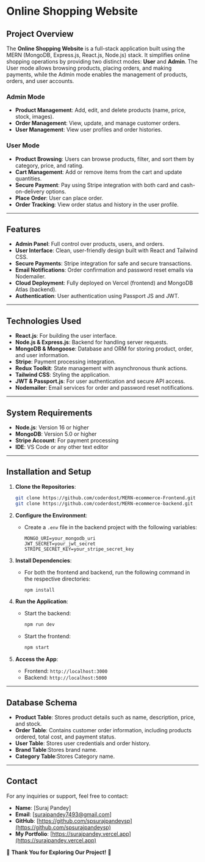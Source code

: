
# Online Shopping Website

## Project Overview
The **Online Shopping Website** is a full-stack application built using the MERN (MongoDB, Express.js, React.js, Node.js) stack. It simplifies online shopping operations by providing two distinct modes: **User** and **Admin**. The User mode allows browsing products, placing orders, and making payments, while the Admin mode enables the management of products, orders, and user accounts.

### Admin Mode
- **Product Management**: Add, edit, and delete products (name, price, stock, images).
- **Order Management**: View, update, and manage customer orders.
- **User Management**: View user profiles and order histories.

### User Mode
- **Product Browsing**: Users can browse products, filter, and sort them by category, price, and rating.
- **Cart Management**: Add or remove items from the cart and update quantities.
- **Secure Payment**: Pay using Stripe integration with both card and cash-on-delivery options.
- **Place Order**: User can place order.
- **Order Tracking**: View order status and history in the user profile.

---

## Features
- **Admin Panel**: Full control over products, users, and orders.
- **User Interface**: Clean, user-friendly design built with React and Tailwind CSS.
- **Secure Payments**: Stripe integration for safe and secure transactions.
- **Email Notifications**: Order confirmation and password reset emails via Nodemailer.
- **Cloud Deployment**: Fully deployed on Vercel (frontend) and MongoDB Atlas (backend).
- **Authentication**: User authentication using Passport JS and JWT.

---

## Technologies Used
- **React.js**: For building the user interface.
- **Node.js & Express.js**: Backend for handling server requests.
- **MongoDB & Mongoose**: Database and ORM for storing product, order, and user information.
- **Stripe**: Payment processing integration.
- **Redux Toolkit**: State management with asynchronous thunk actions.
- **Tailwind CSS**: Styling the application.
- **JWT & Passport.js**: For user authentication and secure API access.
- **Nodemailer**: Email services for order and password reset notifications.

---

## System Requirements
- **Node.js**: Version 16 or higher
- **MongoDB**: Version 5.0 or higher
- **Stripe Account**: For payment processing
- **IDE**: VS Code or any other text editor

---

## Installation and Setup

1. **Clone the Repositories**:
   ```bash
   git clone https://github.com/coderdost/MERN-ecommerce-Frontend.git
   git clone https://github.com/coderdost/MERN-ecommerce-backend.git
   ```

2. **Configure the Environment**:
   - Create a `.env` file in the backend project with the following variables:
     ```
     MONGO_URI=your_mongodb_uri
     JWT_SECRET=your_jwt_secret
     STRIPE_SECRET_KEY=your_stripe_secret_key
     ```

3. **Install Dependencies**:
   - For both the frontend and backend, run the following command in the respective directories:
     ```bash
     npm install
     ```

4. **Run the Application**:
   - Start the backend:
     ```bash
     npm run dev
     ```
   - Start the frontend:
     ```bash
     npm start
     ```

5. **Access the App**:
   - Frontend: `http://localhost:3000`
   - Backend: `http://localhost:5000`

---

## Database Schema

- **Product Table**: Stores product details such as name, description, price, and stock.
- **Order Table**: Contains customer order information, including products ordered, total cost, and payment status.
- **User Table**: Stores user credentials and order history.
- **Brand Table**:Stores brand name.
- **Category Table**:Stores Category name.

  
---

## Contact
For any inquiries or support, feel free to contact:
- **Name**: [Suraj Pandey]
- **Email**: [surajpandey7493@gmail.com]
- **GitHub**: [https://github.com/spsurajpandeysp](https://github.com/spsurajpandeysp)
- **My Portfolio**: [https://surajpandey.vercel.app](https://surajpandey.vercel.app)

🌟 **Thank You for Exploring Our Project!** 🌟
